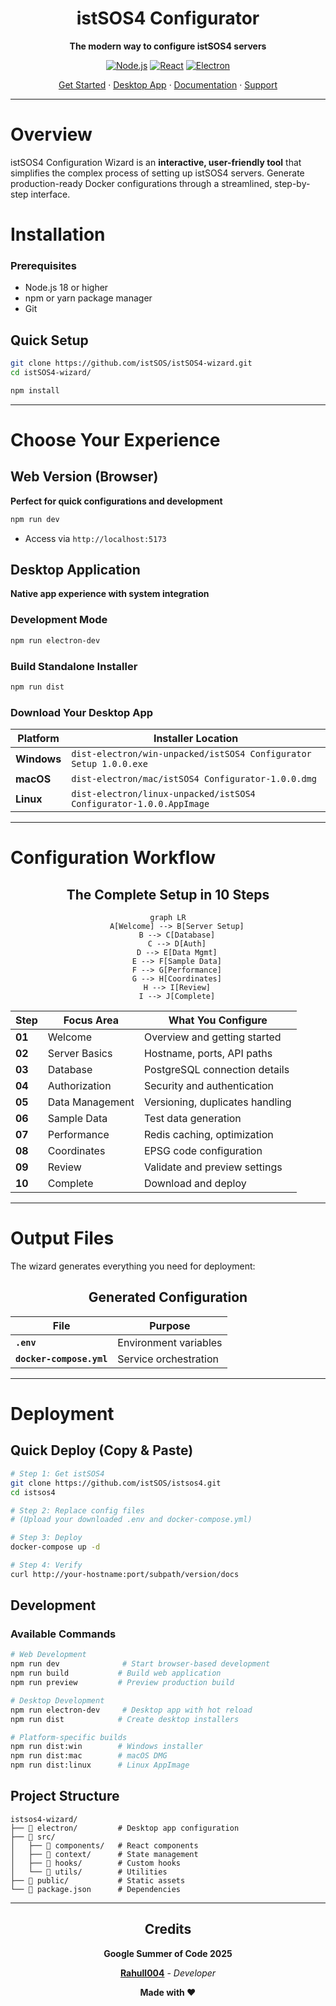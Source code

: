 <div align="center">
  
  # istSOS4 Configurator
  
  **The modern way to configure istSOS4 servers**
  
  [![Node.js](https://img.shields.io/badge/Node.js-18+-green.svg)](https://nodejs.org/)
  [![React](https://img.shields.io/badge/React-18-blue.svg)](https://reactjs.org/)
  [![Electron](https://img.shields.io/badge/Electron-Desktop-purple.svg)](https://electronjs.org/)
  
  [Get Started](#installation) · [Desktop App](#desktop-version) · [Documentation](#configuration-workflow) · [Support](#support)
</div>

---

# Overview

istSOS4 Configuration Wizard is an **interactive, user-friendly tool** that simplifies the complex process of setting up istSOS4 servers. Generate production-ready Docker configurations through a streamlined, step-by-step interface.

# Installation 

### Prerequisites
- Node.js 18 or higher
- npm or yarn package manager
- Git

## Quick Setup

```bash
git clone https://github.com/istSOS/istSOS4-wizard.git
cd istSOS4-wizard/

npm install
```

---

#  Choose Your Experience

##  Web Version (Browser)
**Perfect for quick configurations and development**

```bash
npm run dev
```
- Access via `http://localhost:5173`

##  Desktop Application
**Native app experience with system integration**

### Development Mode
```bash
npm run electron-dev
```

### Build Standalone Installer
```bash
npm run dist
```

### Download Your Desktop App

| Platform | Installer Location | 
|----------|-------------------| 
|  **Windows** | `dist-electron/win-unpacked/istSOS4 Configurator Setup 1.0.0.exe` | 
|  **macOS** | `dist-electron/mac/istSOS4 Configurator-1.0.0.dmg` |
|  **Linux** | `dist-electron/linux-unpacked/istSOS4 Configurator-1.0.0.AppImage` | 

---

#  Configuration Workflow

<div align="center">

## The Complete Setup in 10 Steps

```mermaid
graph LR
    A[Welcome] --> B[Server Setup]
    B --> C[Database]
    C --> D[Auth]
    D --> E[Data Mgmt]
    E --> F[Sample Data]
    F --> G[Performance]
    G --> H[Coordinates]
    H --> I[Review]
    I --> J[Complete]
```

</div>

| Step | Focus Area | What You Configure |
|------|------------|-------------------|
| **01** |  Welcome | Overview and getting started |
| **02** |  Server Basics | Hostname, ports, API paths |
| **03** |  Database | PostgreSQL connection details |
| **04** |  Authorization | Security and authentication |
| **05** |  Data Management | Versioning, duplicates handling |
| **06** |  Sample Data | Test data generation |
| **07** |  Performance | Redis caching, optimization |
| **08** |  Coordinates | EPSG code configuration |
| **09** |  Review | Validate and preview settings |
| **10** |  Complete | Download and deploy |

---

# Output Files

The wizard generates everything you need for deployment:

<div align="center">

## Generated Configuration

| File | Purpose | 
|------|---------|
| **`.env`** | Environment variables | 
| **`docker-compose.yml`** | Service orchestration | 

</div>

---

#  Deployment

## Quick Deploy (Copy & Paste)

```bash
# Step 1: Get istSOS4
git clone https://github.com/istSOS/istsos4.git
cd istsos4

# Step 2: Replace config files
# (Upload your downloaded .env and docker-compose.yml)

# Step 3: Deploy
docker-compose up -d

# Step 4: Verify
curl http://your-hostname:port/subpath/version/docs
```

##  Development

### Available Commands

```bash
# Web Development
npm run dev              # Start browser-based development
npm run build           # Build web application
npm run preview         # Preview production build

# Desktop Development  
npm run electron-dev     # Desktop app with hot reload
npm run dist            # Create desktop installers

# Platform-specific builds
npm run dist:win        # Windows installer
npm run dist:mac        # macOS DMG
npm run dist:linux      # Linux AppImage
```

## Project Structure

```
istsos4-wizard/
├── 📁 electron/         # Desktop app configuration
├── 📁 src/
│   ├── 📁 components/   # React components
│   ├── 📁 context/      # State management
│   ├── 📁 hooks/        # Custom hooks
│   └── 📁 utils/        # Utilities
├── 📁 public/           # Static assets
└── 📄 package.json      # Dependencies
```

---

<!-- ...existing code... -->


<div align="center">

##  Credits

**Google Summer of Code 2025**

 **[Rahull004](https://github.com/Rahull004)** - *Developer*

**Made with ❤️**

</div>

